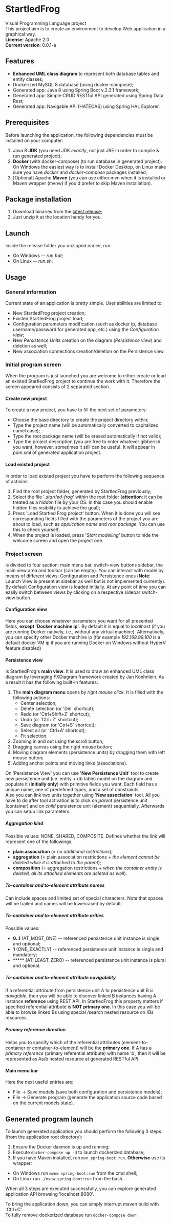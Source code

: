 # StartledFrog

Visual Programming Language project  
This project aim is to create an environment to develop Web application in a graphical way.  
**License**: Apache 2.0  
**Current version**: 0.0.1-a

## Features

* **Enhanced UML class diagram** to represent both database tables and entity classes;
* Dockerized MySQL 8 database (using docker-compose);
* Generated app: Java 8 using Spring Boot v.2.3.1 framework;
* Generated app: Simple CRUD RESTful API generated using Spring Data Rest;
* Generated app: Navigable API (HATEOAS) using Spring HAL Explorer.

## Prerequisites

Before launching the application, the following dependencies must be installed on your computer:  

1. Java 8 **JDK** (you need JDK *exactly*, not just JRE in order to compile & run generated project);
2. **Docker** (with docker-compose) (to run database in generated project). On Windows the easiest way is to install Docker Desktop, on Linux make sure you have *docker* and *docker-compose* packages installed;
3. [Optional] Apache **Maven** (you can use either mvn when it is installed or Maven wrapper (mvnw) if you'd prefer to skip Maven installation).

## Package installation

1. Download binaries from the [latest release](https://github.com/hpopov/StartledFrog/releases/latest);
2. Just unzip it at the location handy for you.

## Launch

Inside the release folder you unzipped earlier, run:

* On Windows -- *run.bat*;
* On Linux -- *run.sh*.

## Usage

### General information

Current state of an application is pretty simple. User abilities are limited to:

* New StartledFrog project creation;
* Existed StartledFrog project load;
* Configuration parameters modification (such as docker ip, database username/password for generated app, etc.) using the *Configuration view*;
* New *Persistence Units* creation on the diagram (*Persistence view*) and deletion as well;
* New association connections creation/deletion on the Persistence view.

### Initial program screen

When the program is just launched you are welcome to either create or load an existed StartledFrog project to continue the work with it. Therefore the screen appeared consists of 2 separated section.

#### Create new project

To create a new project, you have to fill the next set of parameters:

* Choose the base directory to create the project directory within;
* Type the project name (will be automatically converted to capitalized camel case);
* Type the root package name (will be erased automatically if not valid);
* Type the project description (you are free to enter whatever gibberish you want, however, sometimes it still can be useful. It will appear in pom.xml of generated application project.

#### Load existed project

In order to load existed project you have to perform the following sequence of actioins:

1. Find the root project folder, generated by StartledFrog previously;
2. Select the file '*.startled-frog*' within the root folder (**attention**: it can be treated as a *hidden* file by your OS. In this case you should enable hidden files visibility to achieve the goal);
3. Press 'Load Startled Frog project' button. When it is done you will see corresponding fields filled with the parameters of the project you are about to load, such as *application name* and *root package*. You can use this to check yourself;
4. When the project is loaded, press '*Start modelling*' button to hide the welcome screen and open the project  one.

### Project screen

Is divided to four section: main menu bar, switch-view buttons sidebar, the main view area and toolbar (can be empty). You can interact with model by means of different views: Configuration and Persistence ones (**Note**: Launch View is present at sidebar as well but is not implemented currently). By default Configuration view is loaded initially. At any point of time you can easily switch between views by clicking on a respective sidebar switch-view button.

#### Configuration view

Here you can choose whatever parameters you want for all presented fields, **except 'Docker machine ip'**. By default it is equal to *localhost* (if you are running Docker natively, i.e., without any virtual machine). Alternatively, you can specify other Docker machine ip (for example *192.168.99.100* is a default docker VM ip if you are running Docker on Windows without HyperV feature disabled)

#### Persistence view

Is StartledFrog's **main view**. It is used to draw an enhanced UML class diagram by leveraging FXDiagram framework created by Jan Koehnlein. As a result it has the following built-in features:

1. The **main diagram menu** opens by *right mouse click*. It is filled with the following actions:
    * Center selection;
    * Delete selection (or 'Del' shortcut);
    * Redo (or 'Ctrl+Shift+Z' shortcut);
    * Undo (or 'Ctrl+Z' shortcut);
    * Save diagram (or 'Ctrl+S' shortcut);
    * Select all (or 'Ctrl+A' shortcut);
    * Fit selection.
2. Zooming in and out using the scroll button;
3. Dragging canvas using the right mouse button;
4. Moving diagram elements (persistence units) by dragging them with left mouse button;
5. Adding anchor points and moving links (associations).

On 'Persistence View' you can use '**New Persistence Unit**' tool to create new persistence unit (i.e. entity + db table) model on the diagram and populate it (**initially only**) with primitive fields you want. Each field has a unique name, one of predefined types, and a set of constraints.  
Also you can link two units together using '**New association**' tool. All you have to do after tool activation is to click on *parent* persistence unit (container) and on *child* persistence unit (element) sequentially. Afterwards you can setup link parameters:

##### Aggregation kind

Possible values: NONE, SHARED, COMPOSITE. Defines whether the link will represent one of the followings:

* **plain association** (= *no additional restrictions*);
* **aggregation** (= plain association restrictions + *the element cannot be deleted while it is attached to the parent*);
* **composition** (= aggregation restrictions + *when the container entity is deleted, all its attached elements are deleted as well*).

##### To-container and to-element attribute names

Can include spaces and limited set of special characters. Note that spaces will be trailed and names will be lowercased by default.  

##### To-container and to-element attribute arities

Possible values:  

* **0..1** (AT_MOST_ONE) -- referenced persistence unit instance is single and optional;
* **1** (ONE_EXACTLY) -- referenced persistence unit instance is single and mandatory;
* ***** (AT_LEAST_ZERO) -- referenced persistence unit instance is plural and optional.

##### To-container and to-element attribute navigability

If a referential attribute from persistence unit A to persistence unit B *is navigable*, then you will be able to discover linked B instances having A instance **reference** using REST API. In StartledFrog this property matters if specified referential attribute is **NOT primary one**. In this case you will be able to browse linked Bs using special /search nested resource on /Bs resources.

##### Primary reference direction

Helps you to specify which of the referential attributes (element-to-container or container-to-element) will be  the **primary one**. If A has a *primary reference* (primary referential attribute) with name 'b', then it will be represented as As/b nested resource at generated RESTful API.

#### Main menu bar

Here the next useful entries are:

* File -> Save models (save both configuration and persistence models);
* File -> Generate program (generate the application source code based on the current models state).

## Generated program launch

To launch generated application you should perform the following 3 steps (from the application root directory):

1. Ensure the Docker daemon is up and running;
2. Execute `docker-compose up -d` to launch dockerized database;
3. If you have Maven installed, run `mvn spring-boot:run`. **Otherwise** use its wrapper:

* On Windows run `mvnw spring-boot:run` from the cmd shell;
* On Linux run `./mvnw spring-boot:run` from the bash.

When all 3 steps are executed successfully, you can explore generated application API browsing 'localhost:8080'.  
  
To bring the application down, you can simply interrupt maven build with 'Ctrl+C'.  
To fully remove dockerized database run `docker-compose down`
